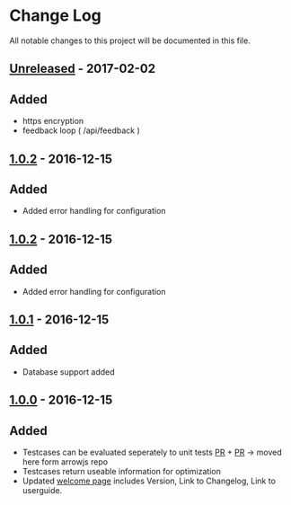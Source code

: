 # Change Log
All notable changes to this project will be documented in this file.


## [Unreleased](https://github.com/amos-ws16/amos-ws16-arrowjs-server/compare/sprint-12-release...dev) - 2017-02-02
## Added
- https encryption
- feedback loop ( /api/feedback )

## [1.0.2](https://github.com/amos-ws16/amos-ws16-arrowjs-server/releases/tag/sprint-10-release) - 2016-12-15
## Added
- Added error handling for configuration

## [1.0.2](https://github.com/amos-ws16/amos-ws16-arrowjs-server/releases/tag/sprint-10-release) - 2016-12-15
## Added
- Added error handling for configuration

## [1.0.1](https://github.com/amos-ws16/amos-ws16-arrowjs-server/releases/tag/sprint-10-release) - 2016-12-15
## Added
- Database support added

## [1.0.0](https://github.com/amos-ws16/amos-ws16-arrowjs-server/releases/tag/sprint-08-release) - 2016-12-15
## Added
- Testcases can be evaluated seperately to unit tests [PR](https://github.com/amos-ws16/amos-ws16-arrowjs-server/pull/4) + [PR](https://github.com/amos-ws16/amos-ws16-arrowjs/pull/55) -> moved here form arrowjs repo
- Testcases return useable information for optimization
- Updated [welcome page](http://ec2-52-212-74-103.eu-west-1.compute.amazonaws.com:4000/api/welcome) includes Version, Link to Changelog, Link to userguide.
